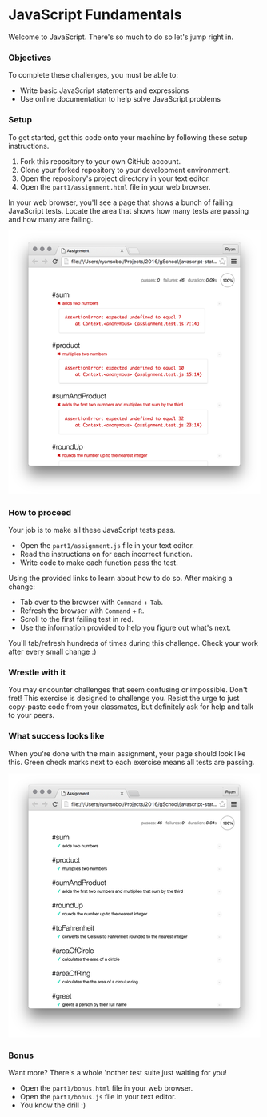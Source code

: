 # JavaScript Fundamentals

Welcome to JavaScript. There's so much to do so let's jump right in.

### Objectives

To complete these challenges, you must be able to:

- Write basic JavaScript statements and expressions
- Use online documentation to help solve JavaScript problems

### Setup

To get started, get this code onto your machine by following these setup instructions.

1. Fork this repository to your own GitHub account.
1. Clone your forked repository to your development environment.
1. Open the repository's project directory in your text editor.
1. Open the `part1/assignment.html` file in your web browser.

In your web browser, you'll see a page that shows a bunch of failing JavaScript tests. Locate the area that shows how many tests are passing and how many are failing.

![](images/failing.png)

### How to proceed

Your job is to make all these JavaScript tests pass.

- Open the `part1/assignment.js` file in your text editor.
- Read the instructions on for each incorrect function.
- Write code to make each function pass the test.

Using the provided links to learn about how to do so. After making a change:

- Tab over to the browser with `Command` + `Tab`.
- Refresh the browser with `Command` + `R`.
- Scroll to the first failing test in red.
- Use the information provided to help you figure out what's next.

You'll tab/refresh hundreds of times during this challenge. Check your work after every small change :)

### Wrestle with it

You may encounter challenges that seem confusing or impossible. Don't fret! This exercise is designed to challenge you. Resist the urge to just copy-paste code from your classmates, but definitely ask for help and talk to your peers.

### What success looks like

When you're done with the main assignment, your page should look like this. Green check marks next to each exercise means all tests are passing.

![](images/passing.png)

### Bonus

Want more? There's a whole 'nother test suite just waiting for you!

- Open the `part1/bonus.html` file in your web browser.
- Open the `part1/bonus.js` file in your text editor.
- You know the drill :)
